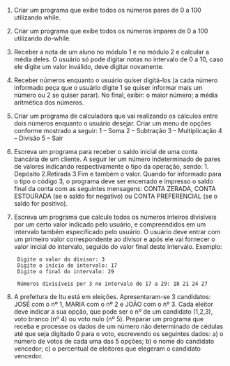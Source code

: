 1. Criar um programa que exibe todos os números pares de 0 a 100 utilizando while.

2. Criar um programa que exibe todos os números ímpares de 0 a 100 utilizando do-while.

3. Receber a nota de um aluno no módulo 1 e no módulo 2 e calcular a média deles. O usuário só pode digitar notas no intervalo de 0 a 10, caso ele digite um valor inválido, deve digitar novamente.

4. Receber números enquanto o usuário quiser digitá-los (a cada número informado peça que o usuário digite 1 se quiser informar mais um número ou 2 se quiser parar). No final, exibir: o maior número; a média aritmética dos números.

5. Criar um programa de calculadora que vai realizando os cálculos entre dois números enquanto o usuário desejar. Criar um menu de opções conforme mostrado a seguir:
1 – Soma
2 – Subtração
3 – Multiplicação
4 – Divisão
5 – Sair

6. Escreva um programa para receber o saldo inicial de uma conta bancária de um cliente. A seguir ler um número indeterminado de pares de valores indicando respectivamente o tipo da operação, sendo: 1.
Depósito 2.Retirada 3.Fim e também o valor. Quando for informado para o tipo o código 3, o programa deve ser encerrado e impresso o saldo final da conta com as seguintes mensagens: CONTA ZERADA, CONTA ESTOURADA (se o saldo for negativo) ou CONTA PREFERENCIAL (se o saldo for positivo).


7. Escreva um programa que calcule todos os números inteiros divisíveis por um certo valor indicado pelo usuário, e compreendidos em um intervalo também especificado pelo usuário. O usuário deve entrar com um primeiro valor correspondente ao divisor e após ele vai fornecer o valor inicial do intervalo, seguido do valor final deste intervalo. Exemplo:

        Digite o valor do divisor: 3
        Digite o início do intervalo: 17
        Digite o final do intervalo: 29

        Números divisíveis por 3 no intervalo de 17 a 29: 18 21 24 27

8. A prefeitura de Itu está em eleições. Apresentaram-se 3 candidatos: JOSÉ com o nº 1, MARIA com o nº 2 e JOÃO com o nº 3. Cada eleitor deve indicar a sua opção, que pode ser o nº de um candidato (1,2,3), voto branco (nº 4) ou voto nulo (nº 5). Preparar um programa que receba e processe os dados de um número não determinado de cédulas até que seja digitado 0 para o voto, escrevendo os seguintes dados: a) o número de votos de cada uma das 5 opções; b) o nome do candidato vencedor; c) o percentual de eleitores que elegeram o candidato vencedor.
